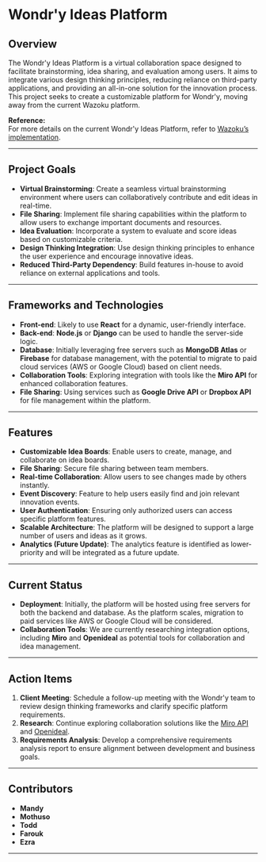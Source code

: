 # Wondr'y Ideas Platform

## Overview

The Wondr'y Ideas Platform is a virtual collaboration space designed to facilitate brainstorming, idea sharing, and evaluation among users. It aims to integrate various design thinking principles, reducing reliance on third-party applications, and providing an all-in-one solution for the innovation process. This project seeks to create a customizable platform for Wondr'y, moving away from the current Wazoku platform.

**Reference:**  
For more details on the current Wondr'y Ideas Platform, refer to [Wazoku’s implementation](https://thewondry.wazoku.com/home-page).

---

## Project Goals

- **Virtual Brainstorming**: Create a seamless virtual brainstorming environment where users can collaboratively contribute and edit ideas in real-time.
- **File Sharing**: Implement file sharing capabilities within the platform to allow users to exchange important documents and resources.
- **Idea Evaluation**: Incorporate a system to evaluate and score ideas based on customizable criteria.
- **Design Thinking Integration**: Use design thinking principles to enhance the user experience and encourage innovative ideas.
- **Reduced Third-Party Dependency**: Build features in-house to avoid reliance on external applications and tools.

---

## Frameworks and Technologies

- **Front-end**: Likely to use **React** for a dynamic, user-friendly interface.
- **Back-end**: **Node.js** or **Django** can be used to handle the server-side logic.
- **Database**: Initially leveraging free servers such as **MongoDB Atlas** or **Firebase** for database management, with the potential to migrate to paid cloud services (AWS or Google Cloud) based on client needs.
- **Collaboration Tools**: Exploring integration with tools like the **Miro API** for enhanced collaboration features.
- **File Sharing**: Using services such as **Google Drive API** or **Dropbox API** for file management within the platform.

---

## Features

- **Customizable Idea Boards**: Enable users to create, manage, and collaborate on idea boards.
- **File Sharing**: Secure file sharing between team members.
- **Real-time Collaboration**: Allow users to see changes made by others instantly.
- **Event Discovery**: Feature to help users easily find and join relevant innovation events.
- **User Authentication**: Ensuring only authorized users can access specific platform features.
- **Scalable Architecture**: The platform will be designed to support a large number of users and ideas as it grows.
- **Analytics (Future Update)**: The analytics feature is identified as lower-priority and will be integrated as a future update.

---

## Current Status

- **Deployment**: Initially, the platform will be hosted using free servers for both the backend and database. As the platform scales, migration to paid services like AWS or Google Cloud will be considered.
- **Collaboration Tools**: We are currently researching integration options, including **Miro** and **Openideal** as potential tools for collaboration and idea management.

---

## Action Items

1. **Client Meeting**: Schedule a follow-up meeting with the Wondr'y team to review design thinking frameworks and clarify specific platform requirements.
2. **Research**: Continue exploring collaboration solutions like the [Miro API](https://developers.miro.com/?utm_source=app-profile-menu) and [Openideal](https://github.com/linnovate/openideal).
3. **Requirements Analysis**: Develop a comprehensive requirements analysis report to ensure alignment between development and business goals.

---

## Contributors

- **Mandy**  
- **Mothuso**  
- **Todd**  
- **Farouk**  
- **Ezra**  

---